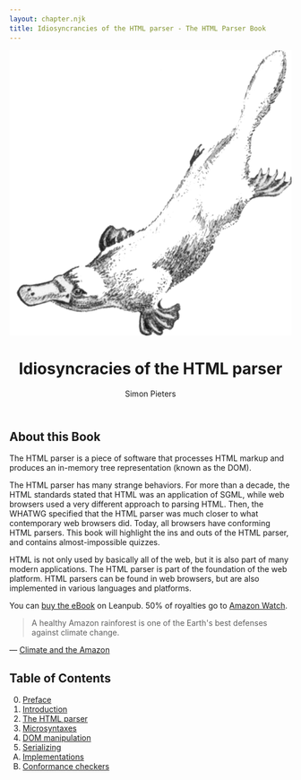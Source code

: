 ```yaml
---
layout: chapter.njk
title: Idiosyncrancies of the HTML parser - The HTML Parser Book
---
```

<header class=book-cover>
<div><img aria-roledescription="book cover image" alt="Sketch of a platypus" src=_assets/img/Platypus_sketch_by_Hmich176.png></div>

# Idiosyncracies of the HTML parser

Simon Pieters

</header>

## About this Book

The HTML parser is a piece of software that processes HTML markup and produces an in-memory tree representation (known as the DOM).

The HTML parser has many strange behaviors. For more than a decade, the HTML standards stated that HTML was an application of SGML, while web browsers used a very different approach to parsing HTML. Then, the WHATWG specified that the HTML parser was much closer to what contemporary web browsers did. Today, all browsers have conforming HTML parsers. This book will highlight the ins and outs of the HTML parser, and contains almost-impossible quizzes.

HTML is not only used by basically all of the web, but it is also part of many modern applications. The HTML parser is part of the foundation of the web platform. HTML parsers can be found in web browsers, but are also implemented in various languages and platforms.

You can [buy the eBook](https://leanpub.com/html-parser-book/) on Leanpub. 50% of royalties go to [Amazon Watch](https://amazonwatch.org/).

> A healthy Amazon rainforest is one of the Earth's best defenses against climate change.

— [Climate and the Amazon](https://amazonwatch.org/work/climate-and-the-amazon)

## Table of Contents

<ol class=toc start=0>
 <li><a href=/preface/>Preface</a>
 <li><a href=/introduction/>Introduction</a>
 <li><a href=/parser/>The HTML parser</a>
 <li><a href=/microsyntaxes/>Microsyntaxes</a>
 <li><a href=/dom-manipulation/>DOM manipulation</a>
 <li><a href=/serializing/>Serializing</a>
 <li value=1 type=A><a href=/implementations/>Implementations</a>
 <li value=2 type=A><a href=/conformance-checkers/>Conformance checkers</a>
</ol>
